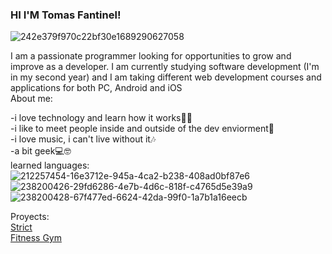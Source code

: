### HI I'M Tomas Fantinel!
![242e379f970c22bf30e1689290627058](https://github.com/tomas03/tomas03/assets/30119259/fb49ab77-1a1a-41ea-86c3-f152b3a72004)

I am a passionate programmer looking for opportunities to grow and improve as a developer. I am currently studying software development (I'm in my second year) and I am taking different web development courses and applications for both PC, Android and iOS
<br>
About me:

-i love technology and learn how it works👨‍💻​
<br>
-i like to meet people inside and outside of the dev enviorment🤝​
<br>
-i love music, i can't live without it🎶​
<br>
-a bit geek💻​🤓​
<br>
learned languages:
<br>
![212257454-16e3712e-945a-4ca2-b238-408ad0bf87e6](https://github.com/tomas03/tomas03/assets/30119259/bb447908-0569-4c33-bd52-4a31e6078441)
<br>
![238200426-29fd6286-4e7b-4d6c-818f-c4765d5e39a9](https://github.com/tomas03/tomas03/assets/30119259/1c19f0f2-2232-457f-80bf-888671b626aa)
<br>
![238200428-67f477ed-6624-42da-99f0-1a7b1a16eecb](https://github.com/tomas03/tomas03/assets/30119259/6bdf9435-23d5-49ed-92ea-dea4adb375ca)
<br>

Proyects:
<br>
[Strict](https://github.com/tomas03/Strict)
<br>
[Fitness Gym](https://github.com/tomas03/FitnessGym)
<br>



